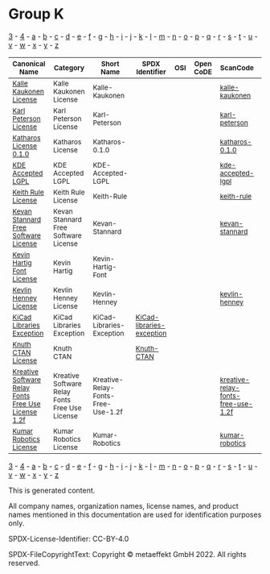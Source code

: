 # Group K

[3](../[3]/README.md) -
[4](../[4]/README.md) -
[a](../[a]/README.md) - 
[b](../[b]/README.md) - 
[c](../[c]/README.md) - 
[d](../[d]/README.md) - 
[e](../[e]/README.md) - 
[f](../[f]/README.md) - 
[g](../[g]/README.md) - 
[h](../[h]/README.md) - 
[i](../[i]/README.md) - 
[j](../[j]/README.md) - 
[k](../[k]/README.md) - 
[l](../[l]/README.md) - 
[m](../[m]/README.md) - 
[n](../[n]/README.md) - 
[o](../[o]/README.md) - 
[p](../[p]/README.md) - 
[q](../[q]/README.md) - 
[r](../[r]/README.md) - 
[s](../[s]/README.md) - 
[t](../[t]/README.md) - 
[u](../[u]/README.md) - 
[v](../[v]/README.md) - 
[w](../[w]/README.md) - 
[x](../[x]/README.md) - 
[y](../[y]/README.md) - 
[z](../[z]/README.md)

|<sup>Canonical Name</sup>|<sup>Category</sup>|<sup>Short Name</sup>|<sup>SPDX Identifier</sup>|<sup>OSI</sup>|<sup>Open CoDE</sup>|<sup>ScanCode</sup>|<sup>Matched ScanCode</sup>|<sup>Type</sup>|
| --- | --- | --- | --- | --- | --- | --- | --- | --- |
|<sup>[Kalle Kaukonen License]([ka]/Kalle-Kaukonen-License.yaml)</sup>|<sup>Kalle Kaukonen License</sup>|<sup>Kalle-Kaukonen</sup>| | |<sup> </sup>|<sup>[kalle-kaukonen](https://github.com/nexB/scancode-toolkit/blob/develop/src/licensedcode/data/licenses/kalle-kaukonen.LICENSE)</sup>| |<sup>terms</sup>|
|<sup>[Karl Peterson License]([ka]/Karl-Peterson-License.yaml)</sup>|<sup>Karl Peterson License</sup>|<sup>Karl-Peterson</sup>| | |<sup> </sup>|<sup>[karl-peterson](https://github.com/nexB/scancode-toolkit/blob/develop/src/licensedcode/data/licenses/karl-peterson.LICENSE)</sup>| |<sup>terms</sup>|
|<sup>[Katharos License 0.1.0]([ka]/Katharos-License-0.1.0.yaml)</sup>|<sup>Katharos License</sup>|<sup>Katharos-0.1.0</sup>| | |<sup> </sup>|<sup>[katharos-0.1.0](https://github.com/nexB/scancode-toolkit/blob/develop/src/licensedcode/data/licenses/katharos-0.1.0.LICENSE)</sup>| |<sup>terms</sup>|
|<sup>[KDE Accepted LGPL]([kd]/KDE-Accepted-LGPL.yaml)</sup>|<sup>KDE Accepted LGPL</sup>|<sup>KDE-Accepted-LGPL</sup>| | |<sup> </sup>|<sup>[kde-accepted-lgpl](https://github.com/nexB/scancode-toolkit/blob/develop/src/licensedcode/data/licenses/kde-accepted-lgpl.LICENSE)</sup>| |<sup>terms</sup>|
|<sup>[Keith Rule License]([ke]/Keith-Rule-License.yaml)</sup>|<sup>Keith Rule License</sup>|<sup>Keith-Rule</sup>| | |<sup> </sup>|<sup>[keith-rule](https://github.com/nexB/scancode-toolkit/blob/develop/src/licensedcode/data/licenses/keith-rule.LICENSE)</sup>| |<sup>terms</sup>|
|<sup>[Kevan Stannard Free Software License]([ke]/Kevan-Stannard-Free-Software-License.yaml)</sup>|<sup>Kevan Stannard Free Software License</sup>|<sup>Kevan-Stannard</sup>| | |<sup> </sup>|<sup>[kevan-stannard](https://github.com/nexB/scancode-toolkit/blob/develop/src/licensedcode/data/licenses/kevan-stannard.LICENSE)</sup>| |<sup>terms</sup>|
|<sup>[Kevin Hartig Font License]([ke]/Kevin-Hartig-Font-License.yaml)</sup>|<sup>Kevin Hartig</sup>|<sup>Kevin-Hartig-Font</sup>| | |<sup> </sup>| | |<sup>terms</sup>|
|<sup>[Kevlin Henney License]([ke]/Kevlin-Henney-License.yaml)</sup>|<sup>Kevlin Henney License</sup>|<sup>Kevlin-Henney</sup>| | |<sup> </sup>|<sup>[kevlin-henney](https://github.com/nexB/scancode-toolkit/blob/develop/src/licensedcode/data/licenses/kevlin-henney.LICENSE)</sup>| |<sup>terms</sup>|
|<sup>[KiCad Libraries Exception]([ki]/KiCad-Libraries-Exception.yaml)</sup>|<sup>KiCad Libraries Exception</sup>|<sup>KiCad-Libraries-Exception</sup>|<sup>[KiCad-libraries-exception](https://spdx.org/licenses/KiCad-libraries-exception.html)</sup>| |<sup> </sup>| | |<sup>exception</sup>|
|<sup>[Knuth CTAN License]([kn]/Knuth-CTAN-License.yaml)</sup>|<sup>Knuth CTAN</sup>|<sup> </sup>|<sup>[Knuth-CTAN](https://spdx.org/licenses/Knuth-CTAN.html)</sup>| |<sup> </sup>| | |<sup>terms</sup>|
|<sup>[Kreative Software Relay Fonts Free Use License 1.2f]([kr]/Kreative-Software-Relay-Fonts-Free-Use-License-1.2f.yaml)</sup>|<sup>Kreative Software Relay Fonts Free Use License</sup>|<sup>Kreative-Relay-Fonts-Free-Use-1.2f</sup>| | |<sup> </sup>|<sup>[kreative-relay-fonts-free-use-1.2f](https://github.com/nexB/scancode-toolkit/blob/develop/src/licensedcode/data/licenses/kreative-relay-fonts-free-use-1.2f.LICENSE)</sup>| |<sup>terms</sup>|
|<sup>[Kumar Robotics License]([ku]/Kumar-Robotics-License.yaml)</sup>|<sup>Kumar Robotics License</sup>|<sup>Kumar-Robotics</sup>| | |<sup> </sup>|<sup>[kumar-robotics](https://github.com/nexB/scancode-toolkit/blob/develop/src/licensedcode/data/licenses/kumar-robotics.LICENSE)</sup>| |<sup>terms</sup>|

[3](../[3]/README.md) -
[4](../[4]/README.md) -
[a](../[a]/README.md) - 
[b](../[b]/README.md) - 
[c](../[c]/README.md) - 
[d](../[d]/README.md) - 
[e](../[e]/README.md) - 
[f](../[f]/README.md) - 
[g](../[g]/README.md) - 
[h](../[h]/README.md) - 
[i](../[i]/README.md) - 
[j](../[j]/README.md) - 
[k](../[k]/README.md) - 
[l](../[l]/README.md) - 
[m](../[m]/README.md) - 
[n](../[n]/README.md) - 
[o](../[o]/README.md) - 
[p](../[p]/README.md) - 
[q](../[q]/README.md) - 
[r](../[r]/README.md) - 
[s](../[s]/README.md) - 
[t](../[t]/README.md) - 
[u](../[u]/README.md) - 
[v](../[v]/README.md) - 
[w](../[w]/README.md) - 
[x](../[x]/README.md) - 
[y](../[y]/README.md) - 
[z](../[z]/README.md)


This is generated content.

All company names, organization names, license names, and product names mentioned in this documentation are used for identification purposes only.

SPDX-License-Identifier: CC-BY-4.0

SPDX-FileCopyrightText: Copyright © metaeffekt GmbH 2022. All rights reserved.
